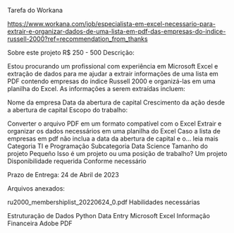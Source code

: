 

Tarefa do Workana

https://www.workana.com/job/especialista-em-excel-necessario-para-extrair-e-organizar-dados-de-uma-lista-em-pdf-das-empresas-do-indice-russell-2000?ref=recommendation_from_thanks


Sobre este projeto
R$ 250 - 500
Descrição:

Estou procurando um profissional com experiência em Microsoft Excel e extração de dados para me ajudar a extrair informações de uma lista em PDF contendo empresas do índice Russell 2000 e organizá-las em uma planilha do Excel. As informações a serem extraídas incluem:

Nome da empresa
Data da abertura de capital
Crescimento da ação desde a abertura de capital
Escopo do trabalho:

Converter o arquivo PDF em um formato compatível com o Excel
Extrair e organizar os dados necessários em uma planilha do Excel
Caso a lista de empresas em pdf não inclua a data da abertura de capital e o... leia mais
Categoria TI e Programação
Subcategoria Data Science
Tamanho do projeto Pequeño
Isso é um projeto ou uma posição de trabalho? Um projeto
Disponibilidade requerida Conforme necessário

Prazo de Entrega: 24 de Abril de 2023

Arquivos anexados:

ru2000_membershiplist_20220624_0.pdf 
Habilidades necessárias

Estruturação de Dados Python Data Entry Microsoft Excel Informação Financeira Adobe PDF